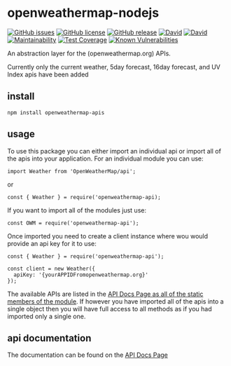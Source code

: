 # openweathermap-nodejs

[![GitHub issues](https://img.shields.io/github/issues/CarbonCollins/openweathermap-nodejs.svg?style=flat)](https://github.com/CarbonCollins/openweathermap-nodejs/issues)
[![GitHub license](https://img.shields.io/badge/license-MIT-blue.svg?style=flat)](https://raw.githubusercontent.com/CarbonCollins/openweathermap-nodejs/master/LICENSE)
[![GitHub release](https://img.shields.io/github/release/CarbonCollins/openweathermap-nodejs/all.svg?style=flat)]()
[![David](https://img.shields.io/david/CarbonCollins/openweathermap-nodejs.svg?style=flat)]()
[![David](https://img.shields.io/david/dev/CarbonCollins/openweathermap-nodejs.svg?style=flat)]()
[![Maintainability](https://api.codeclimate.com/v1/badges/43a787592df39cb2fb44/maintainability)](https://codeclimate.com/github/CarbonCollins/openweathermap-nodejs/maintainability)
[![Test Coverage](https://api.codeclimate.com/v1/badges/43a787592df39cb2fb44/test_coverage)](https://codeclimate.com/github/CarbonCollins/openweathermap-nodejs/test_coverage)
[![Known Vulnerabilities](https://snyk.io/test/github/carboncollins/openweathermap-nodejs/badge.svg)](https://snyk.io/test/github/carboncollins/openweathermap-nodejs)

An abstraction layer for the (openweathermap.org) APIs.

Currently only the current weather, 5day forecast, 16day forecast, and UV Index apis have been added

## install

```
npm install openweathermap-apis
```

## usage

To use this package you can either import an individual api or import all of the apis into your application. For an individual module you can use:

```
import Weather from 'OpenWeatherMap/api';
```
or 
```
const { Weather } = require('openweathermap-api);
```

If you want to import all of the modules just use:

```
const OWM = require('openweathermap-api');
```

Once imported you need to create a client instance where wou would provide an api key for it to use:

```
const { Weather } = require('openweathermap-api');

const client = new Weather({
  apiKey: '{yourAPPIDFromopenweathermap.org}'
});
```
The available APIs are listed in the [API Docs Page as all of the static members of the module](./docs/api.md#module_OpenWeatherMap/api). If however you have imported all of the apis into a single object then you will have full access to all methods as if you had imported only a single one.

## api documentation

The documentation can be found on the [API Docs Page](./docs/api.md)
